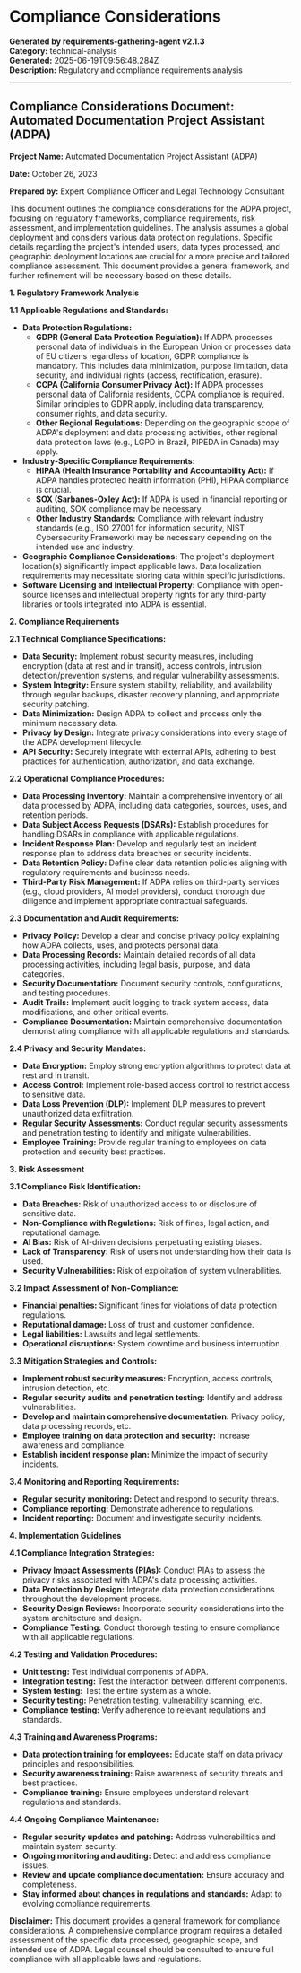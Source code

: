 # Compliance Considerations

**Generated by requirements-gathering-agent v2.1.3**  
**Category:** technical-analysis  
**Generated:** 2025-06-19T09:56:48.284Z  
**Description:** Regulatory and compliance requirements analysis

---

## Compliance Considerations Document: Automated Documentation Project Assistant (ADPA)

**Project Name:** Automated Documentation Project Assistant (ADPA)

**Date:** October 26, 2023

**Prepared by:** Expert Compliance Officer and Legal Technology Consultant


This document outlines the compliance considerations for the ADPA project, focusing on regulatory frameworks, compliance requirements, risk assessment, and implementation guidelines.  The analysis assumes a global deployment and considers various data protection regulations.  Specific details regarding the project's intended users, data types processed, and geographic deployment locations are crucial for a more precise and tailored compliance assessment.  This document provides a general framework, and further refinement will be necessary based on these details.


**1. Regulatory Framework Analysis**

**1.1 Applicable Regulations and Standards:**

* **Data Protection Regulations:**
    * **GDPR (General Data Protection Regulation):**  If ADPA processes personal data of individuals in the European Union or processes data of EU citizens regardless of location, GDPR compliance is mandatory. This includes data minimization, purpose limitation, data security, and individual rights (access, rectification, erasure).
    * **CCPA (California Consumer Privacy Act):**  If ADPA processes personal data of California residents, CCPA compliance is required.  Similar principles to GDPR apply, including data transparency, consumer rights, and data security.
    * **Other Regional Regulations:**  Depending on the geographic scope of ADPA's deployment and data processing activities, other regional data protection laws (e.g., LGPD in Brazil, PIPEDA in Canada) may apply.
* **Industry-Specific Compliance Requirements:**
    * **HIPAA (Health Insurance Portability and Accountability Act):** If ADPA handles protected health information (PHI), HIPAA compliance is crucial.
    * **SOX (Sarbanes-Oxley Act):** If ADPA is used in financial reporting or auditing, SOX compliance may be necessary.
    * **Other Industry Standards:**  Compliance with relevant industry standards (e.g., ISO 27001 for information security, NIST Cybersecurity Framework) may be necessary depending on the intended use and industry.
* **Geographic Compliance Considerations:**  The project's deployment location(s) significantly impact applicable laws.  Data localization requirements may necessitate storing data within specific jurisdictions.
* **Software Licensing and Intellectual Property:** Compliance with open-source licenses and intellectual property rights for any third-party libraries or tools integrated into ADPA is essential.


**2. Compliance Requirements**

**2.1 Technical Compliance Specifications:**

* **Data Security:** Implement robust security measures, including encryption (data at rest and in transit), access controls, intrusion detection/prevention systems, and regular vulnerability assessments.
* **System Integrity:** Ensure system stability, reliability, and availability through regular backups, disaster recovery planning, and appropriate security patching.
* **Data Minimization:** Design ADPA to collect and process only the minimum necessary data.
* **Privacy by Design:**  Integrate privacy considerations into every stage of the ADPA development lifecycle.
* **API Security:** Securely integrate with external APIs, adhering to best practices for authentication, authorization, and data exchange.


**2.2 Operational Compliance Procedures:**

* **Data Processing Inventory:**  Maintain a comprehensive inventory of all data processed by ADPA, including data categories, sources, uses, and retention periods.
* **Data Subject Access Requests (DSARs):** Establish procedures for handling DSARs in compliance with applicable regulations.
* **Incident Response Plan:** Develop and regularly test an incident response plan to address data breaches or security incidents.
* **Data Retention Policy:** Define clear data retention policies aligning with regulatory requirements and business needs.
* **Third-Party Risk Management:**  If ADPA relies on third-party services (e.g., cloud providers, AI model providers), conduct thorough due diligence and implement appropriate contractual safeguards.


**2.3 Documentation and Audit Requirements:**

* **Privacy Policy:**  Develop a clear and concise privacy policy explaining how ADPA collects, uses, and protects personal data.
* **Data Processing Records:** Maintain detailed records of all data processing activities, including legal basis, purpose, and data categories.
* **Security Documentation:**  Document security controls, configurations, and testing procedures.
* **Audit Trails:** Implement audit logging to track system access, data modifications, and other critical events.
* **Compliance Documentation:** Maintain comprehensive documentation demonstrating compliance with all applicable regulations and standards.


**2.4 Privacy and Security Mandates:**

* **Data Encryption:** Employ strong encryption algorithms to protect data at rest and in transit.
* **Access Control:** Implement role-based access control to restrict access to sensitive data.
* **Data Loss Prevention (DLP):**  Implement DLP measures to prevent unauthorized data exfiltration.
* **Regular Security Assessments:** Conduct regular security assessments and penetration testing to identify and mitigate vulnerabilities.
* **Employee Training:**  Provide regular training to employees on data protection and security best practices.


**3. Risk Assessment**

**3.1 Compliance Risk Identification:**

* **Data Breaches:** Risk of unauthorized access to or disclosure of sensitive data.
* **Non-Compliance with Regulations:** Risk of fines, legal action, and reputational damage.
* **AI Bias:** Risk of AI-driven decisions perpetuating existing biases.
* **Lack of Transparency:** Risk of users not understanding how their data is used.
* **Security Vulnerabilities:** Risk of exploitation of system vulnerabilities.


**3.2 Impact Assessment of Non-Compliance:**

* **Financial penalties:**  Significant fines for violations of data protection regulations.
* **Reputational damage:** Loss of trust and customer confidence.
* **Legal liabilities:** Lawsuits and legal settlements.
* **Operational disruptions:**  System downtime and business interruption.


**3.3 Mitigation Strategies and Controls:**

* **Implement robust security measures:** Encryption, access controls, intrusion detection, etc.
* **Regular security audits and penetration testing:** Identify and address vulnerabilities.
* **Develop and maintain comprehensive documentation:** Privacy policy, data processing records, etc.
* **Employee training on data protection and security:**  Increase awareness and compliance.
* **Establish incident response plan:** Minimize the impact of security incidents.


**3.4 Monitoring and Reporting Requirements:**

* **Regular security monitoring:**  Detect and respond to security threats.
* **Compliance reporting:**  Demonstrate adherence to regulations.
* **Incident reporting:**  Document and investigate security incidents.


**4. Implementation Guidelines**

**4.1 Compliance Integration Strategies:**

* **Privacy Impact Assessments (PIAs):** Conduct PIAs to assess the privacy risks associated with ADPA's data processing activities.
* **Data Protection by Design:** Integrate data protection considerations throughout the development process.
* **Security Design Reviews:**  Incorporate security considerations into the system architecture and design.
* **Compliance Testing:**  Conduct thorough testing to ensure compliance with all applicable regulations.


**4.2 Testing and Validation Procedures:**

* **Unit testing:** Test individual components of ADPA.
* **Integration testing:** Test the interaction between different components.
* **System testing:** Test the entire system as a whole.
* **Security testing:**  Penetration testing, vulnerability scanning, etc.
* **Compliance testing:**  Verify adherence to relevant regulations and standards.


**4.3 Training and Awareness Programs:**

* **Data protection training for employees:**  Educate staff on data privacy principles and responsibilities.
* **Security awareness training:**  Raise awareness of security threats and best practices.
* **Compliance training:**  Ensure employees understand relevant regulations and standards.


**4.4 Ongoing Compliance Maintenance:**

* **Regular security updates and patching:**  Address vulnerabilities and maintain system security.
* **Ongoing monitoring and auditing:**  Detect and address compliance issues.
* **Review and update compliance documentation:**  Ensure accuracy and completeness.
* **Stay informed about changes in regulations and standards:**  Adapt to evolving compliance requirements.


**Disclaimer:** This document provides a general framework for compliance considerations.  A comprehensive compliance program requires a detailed assessment of the specific data processed, geographic scope, and intended use of ADPA.  Legal counsel should be consulted to ensure full compliance with all applicable laws and regulations.
